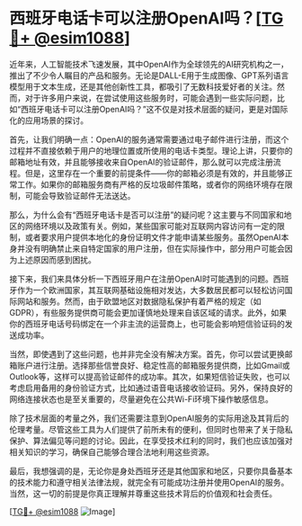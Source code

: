 # 西班牙电话卡可以注册OpenAI吗？[[TG💪+ @esim1088](https://t.me/s/esim1088)]

近年来，人工智能技术飞速发展，其中OpenAI作为全球领先的AI研究机构之一，推出了不少令人瞩目的产品和服务。无论是DALL-E用于生成图像、GPT系列语言模型用于文本生成，还是其他创新性工具，都吸引了无数科技爱好者的关注。然而，对于许多用户来说，在尝试使用这些服务时，可能会遇到一些实际问题，比如“西班牙电话卡可以注册OpenAI吗？”这不仅是对技术层面的疑问，更是对国际化的应用场景的探讨。

首先，让我们明确一点：OpenAI的服务通常需要通过电子邮件进行注册，而这个过程并不直接依赖于用户的地理位置或所使用的电话卡类型。理论上讲，只要你的邮箱地址有效，并且能够接收来自OpenAI的验证邮件，那么就可以完成注册流程。但是，这里存在一个重要的前提条件——你的邮箱必须是有效的，并且能够正常工作。如果你的邮箱服务商有严格的反垃圾邮件策略，或者你的网络环境存在限制，可能会导致验证邮件无法送达。

那么，为什么会有“西班牙电话卡是否可以注册”的疑问呢？这主要与不同国家和地区的网络环境以及政策有关。例如，某些国家可能对互联网内容访问有一定的限制，或者要求用户提供本地化的身份证明文件才能申请某些服务。虽然OpenAI本身并没有明确禁止来自特定国家的用户注册，但在实际操作中，部分用户可能会因为上述原因而感到困扰。

接下来，我们来具体分析一下西班牙用户在注册OpenAI时可能遇到的问题。西班牙作为一个欧洲国家，其互联网基础设施相对发达，大多数居民都可以轻松访问国际网站和服务。然而，由于欧盟地区对数据隐私保护有着严格的规定（如GDPR），有些服务提供商可能会更加谨慎地处理来自该区域的请求。此外，如果你的西班牙电话号码绑定在一个非主流的运营商上，也可能会影响短信验证码的发送成功率。

当然，即使遇到了这些问题，也并非完全没有解决方案。首先，你可以尝试更换邮箱账户进行注册。选择那些信誉良好、稳定性高的邮箱服务提供商，比如Gmail或Outlook等，这样可以提高验证邮件的成功率。其次，如果短信验证失败，也可以考虑启用备用的身份验证方式，比如通过语音电话接收验证码。另外，保持良好的网络连接状态也是至关重要的，尽量避免在公共Wi-Fi环境下操作敏感信息。

除了技术层面的考量之外，我们还需要注意到OpenAI服务的实际用途及其背后的伦理考量。尽管这些工具为人们提供了前所未有的便利，但同时也带来了关于隐私保护、算法偏见等问题的讨论。因此，在享受技术红利的同时，我们也应该加强对相关知识的学习，确保自己能够合理合法地利用这些资源。

最后，我想强调的是，无论你是身处西班牙还是其他国家和地区，只要你具备基本的技术能力和遵守相关法律法规，就完全有可能成功注册并使用OpenAI的服务。当然，这一切的前提是你真正理解并尊重这些技术背后的价值观和社会责任。

[[TG💪+ @esim1088](https://t.me/s/esim1088) ![Image](https://i.postimg.cc/4NQfJmqS/Snipaste-2025-05-13-00-14-12.png)]